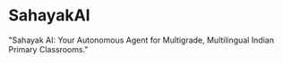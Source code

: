# SahayakAI
"Sahayak AI: Your Autonomous Agent for Multigrade, Multilingual Indian Primary Classrooms."
